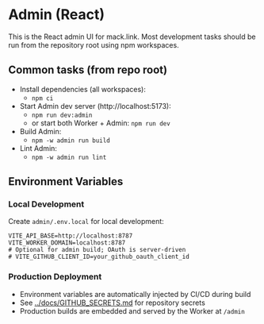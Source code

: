 # Admin (React)

This is the React admin UI for mack.link. Most development tasks should be run from the repository root using npm workspaces.

## Common tasks (from repo root)

- Install dependencies (all workspaces):
  - `npm ci`
- Start Admin dev server (http://localhost:5173):
  - `npm run dev:admin`
  - or start both Worker + Admin: `npm run dev`
- Build Admin:
  - `npm -w admin run build`
- Lint Admin:
  - `npm -w admin run lint`

## Environment Variables

### Local Development
Create `admin/.env.local` for local development:
```
VITE_API_BASE=http://localhost:8787
VITE_WORKER_DOMAIN=localhost:8787
# Optional for admin build; OAuth is server-driven
# VITE_GITHUB_CLIENT_ID=your_github_oauth_client_id
```

### Production Deployment
- Environment variables are automatically injected by CI/CD during build
- See [../docs/GITHUB_SECRETS.md](../docs/GITHUB_SECRETS.md) for repository secrets
- Production builds are embedded and served by the Worker at `/admin`

